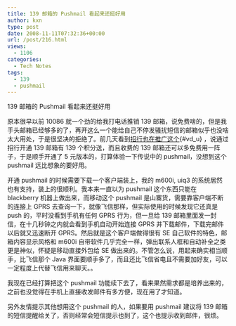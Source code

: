```yaml
---
title: 139 邮箱的 Pushmail 看起来还挺好用
author: kxn
type: post
date: 2008-11-11T07:32:36+00:00
url: /post/216.html
views:
  - 1106
categories:
  - Tech Notes
tags:
  - 139
  - pushmail
---
```


139 邮箱的 Pushmail 看起来还挺好用

原本很早以前 10086 就一个劲的给我打电话推销 139 邮箱，说免费啥的，但是我手头邮箱已经够多的了，再开这么一个能给自己不停发骚扰短信的邮箱似乎也没啥太大用处，于是很坚决的拒绝了。前几天看到[招行也在推广这个][1]{#vd_u} ，说通过招行开通 139 邮箱有 139 个积分送，而且收费的 139 邮箱还可以多免费用一阵子，于是顺手开通了 5 元版本的，打算体验一下传说中的 pushmail，没想到这个 pushmail 远比想象的要好用。

开通 pushmail 的时候需要下载一个客户端装上，我的 m600i, uiq3 的系统居然也有支持，装上的很顺利。我本来一直以为 pushmail 这个东西只能在 blackberry 机器上做出来，而移动这个 pushmail 是山寨货，需要靠客户端不断的连接上 GPRS 去查询一下，就像飞信那样，但实际使用的时候发现它还真是 push 的，平时没看到手机有任何 GPRS 行为，但一旦给 139 邮箱里面发一封信，在十几秒钟之内就会看到手机自动开始连接 GPRS 并下载邮件，下载完邮件以后就又迅速断开 GPRS。然后就是这个客户端做得很有 SE 自己软件的特色，邮箱内容显示风格和 m600i 自带软件几乎完全一样，弹出联系人框和自动补全之类更是神似，怀疑是移动直接外包给 SE 做出来的。不管怎么说，用起来确实相当顺手，比飞信那个 Java 界面要顺手多了，而且还比飞信省电且不需要加好友，可以一定程度上代替飞信用来聊天。。

我现在已经打算把这个 pushmail 功能续下去了，看来果然需求都是培养出来的，之前也没觉得在手机上直接收发邮件有多方便，现在用了才知道。

另外友情提示其他想用这个 pushmail 的人，如果要用 pushmail 建议将 139 邮箱的短信提醒给关了，否则经常会短信提示也到了，这个也提示收到邮件，很烦。

[1]: http://creditcard.cmbchina.com/special/sale/139.htm "招行也在推广这个"
